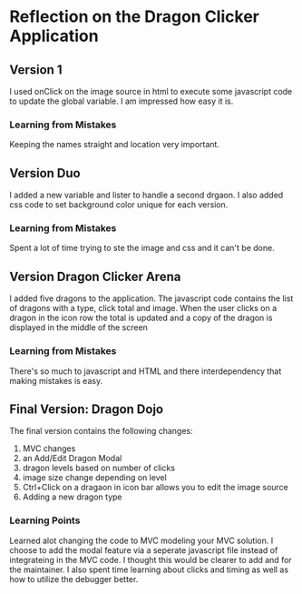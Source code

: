# Reflection on the Dragon Clicker Application

## Version 1
I used onClick on the image source in html to execute some javascript code to update the global variable.
I am impressed how easy it is.

### Learning from Mistakes
Keeping the names straight and location very important.

## Version Duo
I added a new variable and lister to handle a second drgaon.
I also added css code to set background color unique for each version.

### Learning from Mistakes
Spent a lot of time trying to ste the image and css and it can't be done.

## Version Dragon Clicker Arena
I added five dragons to the application.
The javascript code contains the list of dragons with a type, click total and image.
When the user clicks on a dragon in the icon row the total is updated and a copy of the dragon is displayed in the middle of the screen

### Learning from Mistakes
There's so much to javascript and HTML and there interdependency that making mistakes is easy.

## Final Version: Dragon Dojo
The final version contains the following changes:
1. MVC changes
2. an Add/Edit Dragon Modal
3. dragon levels based on number of clicks
4. image size change depending on level 
5. Ctrl+Click on a dragaon in icon bar allows you to edit the image source
6. Adding a new dragon type

### Learning Points
Learned alot changing the code to MVC modeling your MVC solution.  I choose to add the modal feature via a seperate javascript file instead of integrateing in the MVC code.  I thought this would be clearer to add and for the maintainer. I also spent time learning about clicks and timing as well as how to utilize the debugger better.  
